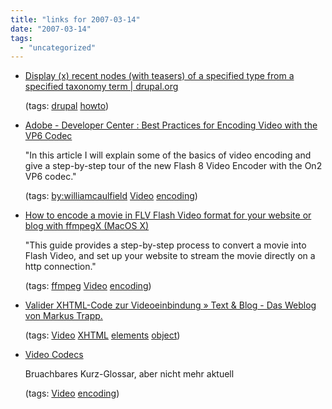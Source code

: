 ```yaml
---
title: "links for 2007-03-14"
date: "2007-03-14"
tags: 
  - "uncategorized"
---
```


- [Display (x) recent nodes (with teasers) of a specified type from a specified taxonomy term | drupal.org](http://drupal.org/node/30967)
    
    (tags: [drupal](http://del.icio.us/heinzwittenbrink/drupal) [howto](http://del.icio.us/heinzwittenbrink/howto))
    
- [Adobe - Developer Center : Best Practices for Encoding Video with the VP6 Codec](http://www.adobe.com/devnet/flash/articles/encoding_video.html)
    
    "In this article I will explain some of the basics of video encoding and give a step-by-step tour of the new Flash 8 Video Encoder with the On2 VP6 codec."
    
    (tags: [by:williamcaulfield](http://del.icio.us/heinzwittenbrink/by:williamcaulfield) [Video](http://del.icio.us/heinzwittenbrink/Video) [encoding](http://del.icio.us/heinzwittenbrink/encoding))
    
- [How to encode a movie in FLV Flash Video format for your website or blog with ffmpegX (MacOS X)](http://ffmpegx.com/flv.html)
    
    "This guide provides a step-by-step process to convert a movie into Flash Video, and set up your website to stream the movie directly on a http connection."
    
    (tags: [ffmpeg](http://del.icio.us/heinzwittenbrink/ffmpeg) [Video](http://del.icio.us/heinzwittenbrink/Video) [encoding](http://del.icio.us/heinzwittenbrink/encoding))
    
- [Valider XHTML-Code zur Videoeinbindung » Text & Blog - Das Weblog von Markus Trapp.](http://textundblog.de/?p=1115)
    
    (tags: [Video](http://del.icio.us/heinzwittenbrink/Video) [XHTML](http://del.icio.us/heinzwittenbrink/XHTML) [elements](http://del.icio.us/heinzwittenbrink/elements) [object](http://del.icio.us/heinzwittenbrink/object))
    
- [Video Codecs](http://projects.lowtech.org/openmovies/codec.html)
    
    Bruachbares Kurz-Glossar, aber nicht mehr aktuell
    
    (tags: [Video](http://del.icio.us/heinzwittenbrink/Video) [encoding](http://del.icio.us/heinzwittenbrink/encoding))
